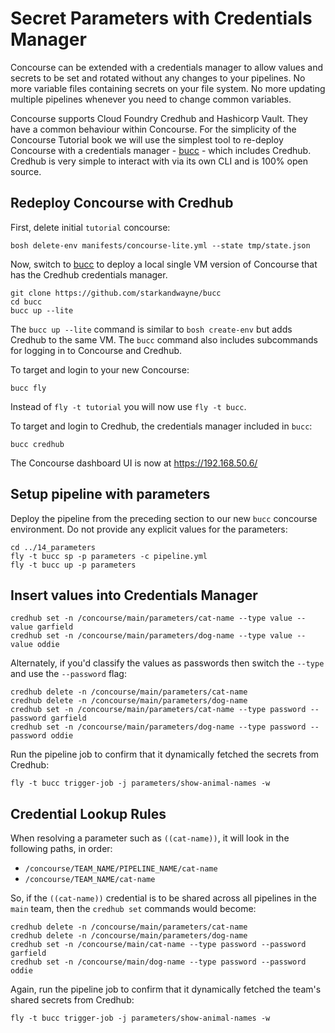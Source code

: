 # Secret Parameters with Credentials Manager

Concourse can be extended with a credentials manager to allow values and secrets to be set and rotated without any changes to your pipelines. No more variable files containing secrets on your file system. No more updating multiple pipelines whenever you need to change common variables.

Concourse supports Cloud Foundry Credhub and Hashicorp Vault. They have a common behaviour within Concourse. For the simplicity of the Concourse Tutorial book we will use the simplest tool to re-deploy Concourse with a credentials manager - [bucc](https://github.com/starkandwayne/bucc) - which includes Credhub. Credhub is very simple to interact with via its own CLI and is 100% open source.

## Redeploy Concourse with Credhub

First, delete initial `tutorial` concourse:

```
bosh delete-env manifests/concourse-lite.yml --state tmp/state.json
```

Now, switch to [bucc](https://github.com/starkandwayne/bucc) to deploy a local single VM version of Concourse that has the Credhub credentials manager.

```
git clone https://github.com/starkandwayne/bucc
cd bucc
bucc up --lite
```

The `bucc up --lite` command is similar to `bosh create-env` but adds Credhub to the same VM. The `bucc` command also includes subcommands for logging in to Concourse and Credhub.

To target and login to your new Concourse:

```
bucc fly
```

Instead of `fly -t tutorial` you will now use `fly -t bucc`.

To target and login to Credhub, the credentials manager included in `bucc`:

```
bucc credhub
```

The Concourse dashboard UI is now at https://192.168.50.6/

## Setup pipeline with parameters

Deploy the pipeline from the preceding section to our new `bucc` concourse environment. Do not provide any explicit values for the parameters:

```
cd ../14_parameters
fly -t bucc sp -p parameters -c pipeline.yml
fly -t bucc up -p parameters
```

## Insert values into Credentials Manager

```
credhub set -n /concourse/main/parameters/cat-name --type value --value garfield
credhub set -n /concourse/main/parameters/dog-name --type value --value oddie
```

Alternately, if you'd classify the values as passwords then switch the `--type` and use the `--password` flag:

```
credhub delete -n /concourse/main/parameters/cat-name
credhub delete -n /concourse/main/parameters/dog-name
credhub set -n /concourse/main/parameters/cat-name --type password --password garfield
credhub set -n /concourse/main/parameters/dog-name --type password --password oddie
```

Run the pipeline job to confirm that it dynamically fetched the secrets from Credhub:

```
fly -t bucc trigger-job -j parameters/show-animal-names -w
```

## Credential Lookup Rules

When resolving a parameter such as `((cat-name))`, it will look in the following paths, in order:

* `/concourse/TEAM_NAME/PIPELINE_NAME/cat-name`
* `/concourse/TEAM_NAME/cat-name`

So, if the `((cat-name))` credential is to be shared across all pipelines in the `main` team, then the `credhub set` commands would become:

```
credhub delete -n /concourse/main/parameters/cat-name
credhub delete -n /concourse/main/parameters/dog-name
credhub set -n /concourse/main/cat-name --type password --password garfield
credhub set -n /concourse/main/dog-name --type password --password oddie
```

Again, run the pipeline job to confirm that it dynamically fetched the team's shared secrets from Credhub:

```
fly -t bucc trigger-job -j parameters/show-animal-names -w
```
